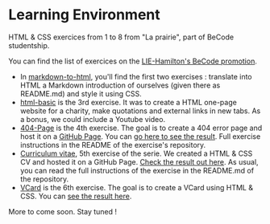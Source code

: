 # Learning Environment

HTML &amp; CSS exercices from 1 to 8 from "La prairie", part of BeCode studentship.

You can find the list of exercices on the [LIE-Hamilton's BeCode promotion](https://github.com/becodeorg/LIE-Hamilton-1.7/tree/master/01-La-prairie/01-html-css).

- In [markdown-to-html](https://github.com/TanguyScholtes/learning-environment/tree/master/markdown-to-html), you'll find the first two exercises : translate into HTML a Markdown introduction of ourselves (given there as README.md) and style it using CSS.  
- [html-basic](https://github.com/TanguyScholtes/learning-environment/tree/master/html-basic) is the 3rd exercise. It was to create a HTML one-page website for a charity, make quotations and external links in new tabs. As a bonus, we could include a Youtube video.
- [404-Page](https://github.com/TanguyScholtes/404-Page) is the 4th exercise. The goal is to create a 404 error page and host it on a [GitHub Page](https://help.github.com/articles/configuring-a-publishing-source-for-github-pages/). You can [go here to see the result](https://tanguyscholtes.github.io/404-Page/). Full exercise instructions in the README of the exercise's repository.
- [Curriculum vitae](https://github.com/TanguyScholtes/Mon-CV), 5th exercise of the serie. We created a HTML & CSS CV and hosted it on a GitHub Page. [Check the result out here](https://tanguyscholtes.github.io/Mon-CV/). As usual, you can read the full instructions of the exercise in the README.md of the repository.
- [VCard](https://github.com/TanguyScholtes/VCard) is the 6th exercise. The goal is to create a VCard using HTML & CSS. You can [see the result here](https://tanguyscholtes.github.io/VCard/).

More to come soon. Stay tuned !
